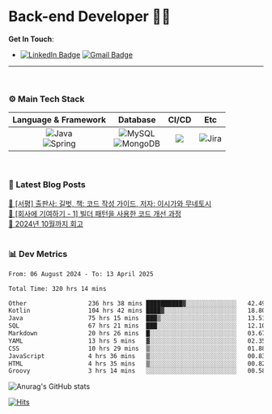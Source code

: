 # Back-end Developer 👋👋


**Get In Touch**: 
- [![LinkedIn Badge](http://img.shields.io/badge/-LinkedIn-0072b1?style=flat&logo=linkedin&link=https://www.linkedin.com/in/youhee-lee-5b358b20b/)](https://www.linkedin.com/in/youhee-lee-5b358b20b/) [![Gmail Badge](https://img.shields.io/badge/Gmail-d14836?style=flat&logo=Gmail&logoColor=white&link=mailto:bnm1128@gmail.com)](mailto:bnm1128@gmail.com)
---

<br>

### ⚙️ Main Tech Stack
|                                                                          Language & Framework                                                                           |                                                                                                            Database                                                                                                             |                                               CI/CD                                               |    Etc    |
|:-----------------------------------------------------------------------------------------------------------------------------------------------------------------------:|:-------------------------------------------------------------------------------------------------------------------------------------------------------------------------------------------------------------------------------:|:-------------------------------------------------------------------------------------------------:|:---------:|
| ![Java](http://img.shields.io/badge/-Java-007396?style=for-the-badge&logo=Java)<br/>![Spring](http://img.shields.io/badge/-Spring-47A248?style=for-the-badge&logo=Spring&logoColor=white) | ![MySQL](https://shields.io/badge/MySQL-lightgrey?logo=mysql&style=for-the-badge&logoColor=white&labelColor=blue) <br/>![MongoDB](http://img.shields.io/badge/-MongoDB-47A248?style=for-the-badge&logo=MongoDB&logoColor=white) | ![](https://img.shields.io/badge/Jenkins-D24939?style=for-the-badge&logo=Jenkins&logoColor=white) | ![Jira](https://img.shields.io/badge/Jira-0052CC?style=for-the-badge&logo=Jira&logoColor=white) |

<br>

### 📰 Latest Blog Posts
<!-- BLOG-POST-LIST:START --><a href="https://guui-dev-lee.tistory.com/31">🧻  [서평] 출판사: 길벗, 책: 코드 작성 가이드, 저자: 이시가와 무네토시</a><br><a href="https://guui-dev-lee.tistory.com/30">🧻  [회사에 기여하기 - 1] 빌더 패턴을 사용한 코드 개선 과정</a><br><a href="https://guui-dev-lee.tistory.com/29">🧻  2024년 10월까지 회고</a><br><!-- BLOG-POST-LIST:END -->

<br>

### 📊 Dev Metrics 
<!--START_SECTION:waka-->

```txt
From: 06 August 2024 - To: 13 April 2025

Total Time: 320 hrs 14 mins

Other                 236 hrs 38 mins ██████████▓░░░░░░░░░░░░░░   42.49 %
Kotlin                104 hrs 42 mins ████▓░░░░░░░░░░░░░░░░░░░░   18.80 %
Java                  75 hrs 15 mins  ███▒░░░░░░░░░░░░░░░░░░░░░   13.51 %
SQL                   67 hrs 21 mins  ███░░░░░░░░░░░░░░░░░░░░░░   12.10 %
Markdown              20 hrs 26 mins  █░░░░░░░░░░░░░░░░░░░░░░░░   03.67 %
YAML                  13 hrs 5 mins   ▓░░░░░░░░░░░░░░░░░░░░░░░░   02.35 %
CSS                   10 hrs 29 mins  ▒░░░░░░░░░░░░░░░░░░░░░░░░   01.88 %
JavaScript            4 hrs 36 mins   ▒░░░░░░░░░░░░░░░░░░░░░░░░   00.83 %
HTML                  4 hrs 35 mins   ▒░░░░░░░░░░░░░░░░░░░░░░░░   00.82 %
Groovy                3 hrs 14 mins   ░░░░░░░░░░░░░░░░░░░░░░░░░   00.58 %
```

<!--END_SECTION:waka-->

![Anurag's GitHub stats](https://github-readme-stats.vercel.app/api?username=gutenLee&show_icons=true&theme=radical)

[![Hits](https://hits.seeyoufarm.com/api/count/incr/badge.svg?url=https://github.com/gutenLEE)](https://github.com/gutenLEE) 
